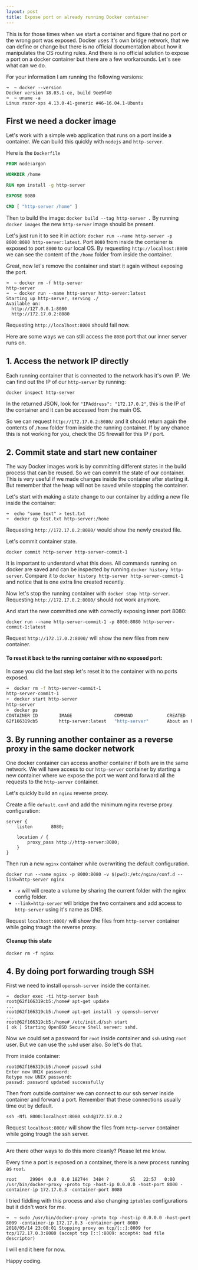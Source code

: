 ```yaml
---
layout: post
title: Expose port on already running Docker container
---
```


This is for those times when we start a container and figure that no port or the wrong port was exposed. Docker uses it's own bridge network, that we can define or change but there is no official documentation about how it manipulates the OS routing rules. And there is no official solution to expose a port on a docker container but there are a few workarounds. Let's see what can we do.

For your information I am running the following versions:

```
➜  ~ docker --version
Docker version 18.03.1-ce, build 9ee9f40
➜  ~ uname -a        
Linux razor-xps 4.13.0-41-generic #46~16.04.1-Ubuntu 
```

## First we need a docker image

Let's work with a simple web application that runs on a port inside a container. We can build this quickly with `nodejs` and `http-server`.

Here is the `Dockerfile`

```dockerfile
FROM node:argon

WORKDIR /home

RUN npm install -g http-server

EXPOSE 8080

CMD [ "http-server /home" ]
```

Then to build the image: `docker build --tag http-server .` By running `docker images` the new `http-server` image should be present.

Let's just run it to see it in action:  `docker run --name http-server -p 8000:8080 http-server:latest`. Port `8080` from inside the container is exposed to port `8000` to our local OS. By requesting `http://localhost:8000` we can see the content of the `/home` folder from inside the container.

Great, now let's remove the container and start it again without exposing the port.

```
➜  ~ docker rm -f http-server 
http-server
➜  ~ docker run --name http-server http-server:latest 
Starting up http-server, serving ./
Available on:
  http://127.0.0.1:8080
  http://172.17.0.2:8080
```

Requesting `http://localhost:8000` should fail now.


Here are some ways we can still access the `8080` port that our inner server runs on.

## 1. Access the network IP directly

Each running container that is connected to the network has it's own IP. We can find out the IP of our `http-server` by running:

```
docker inspect http-server
```
In the returned JSON, look for `"IPAddress": "172.17.0.2"`, this is the IP of the container and it can be accessed from the main OS.

So we can request `http://172.17.0.2:8080/` and it should return again the contents of `/home` folder from inside the running container. If by any chance this is not working for you, check the OS firewall for this IP / port.


## 2. Commit state and start new container

The way Docker images work is by committing different states in the build process that can be reused. So we can commit the state of our container. This is very useful if we made changes inside the container after starting it. But remember that the heap will not be saved while stopping the container.

Let's start with making a state change to our container by adding a new file inside the container:

```shell
➜  echo "some_text" > test.txt
➜  docker cp test.txt http-server:/home
```

Requesting `http://172.17.0.2:8080/` would show the newly created file.

Let's commit container state.
```shell
docker commit http-server http-server-commit-1
```

It is important to understand what this does. All commands running on docker are saved and can be inspected by running `docker history http-server`.
Compare it to `docker history http-server http-server-commit-1` and notice that is one extra line created recently.

Now let's stop the running container with `docker stop http-server`. Requesting `http://172.17.0.2:8080/` should not work anymore.

And start the new committed one with correctly exposing inner port 8080:
```shell
docker run --name http-server-commit-1 -p 8000:8080 http-server-commit-1:latest
```

Request `http://172.17.0.2:8000/` will show the new files from new container.

#### To reset it back to the running container with no exposed port:

In case you did the last step let's reset it to the container with no ports exposed. 

```bash
➜  docker rm -f http-server-commit-1 
http-server-commit-1
➜  docker start http-server 
http-server
➜  docker ps
CONTAINER ID        IMAGE                COMMAND             CREATED             STATUS              PORTS               NAMES
62f166319cb5        http-server:latest   "http-server"       About an hour ago   Up 1 second         8080/tcp            http-server
```


## 3. By running another container as a reverse proxy in the same docker network

One docker container can access another container if both are in the same network. We will have access to our `http-server` container by starting a new container where we expose the port we want and forward all the requests to the `http-server` container.

Let's quickly build an `nginx` reverse proxy.

Create a file `default.conf` and add the minimum nginx reverse proxy configuration:

```
server {
    listen       8080;

    location / {
        proxy_pass http://http-server:8080;
    }
}
```

Then run a new `nginx` container while overwriting the default configuration.

```shell
docker run --name nginx -p 8000:8080 -v $(pwd):/etc/nginx/conf.d --link=http-server nginx
```
 - `-v` will will create a volume by sharing the current folder with the nginx config folder.
 - `--link=http-server` will bridge the two containers and add access to `http-server` using it's name as DNS.


Request `localhost:8000/` will show the files from `http-server` container while going trough the reverse proxy.

#### Cleanup this state

```
docker rm -f nginx
```

## 4. By doing port forwarding trough SSH

First we need to install `openssh-server` inside the container.

```shell
➜  docker exec -ti http-server bash
root@62f166319cb5:/home# apt-get update
...
root@62f166319cb5:/home# apt-get install -y openssh-server
...
root@62f166319cb5:/home# /etc/init.d/ssh start
[ ok ] Starting OpenBSD Secure Shell server: sshd.
```

Now we could set a password for `root` inside container and `ssh` using `root` user. But we can use the `sshd` user also. So let's do that.

From inside container:

```shell
root@62f166319cb5:/home# passwd sshd
Enter new UNIX password: 
Retype new UNIX password: 
passwd: password updated successfully
```

Then from outside container we can connect to our ssh server inside container and forward a port. Remember that these connections usually time out by default.

```shell
ssh -NfL 8000:localhost:8080 sshd@172.17.0.2
```

Request `localhost:8000/` will show the files from `http-server` container while going trough the ssh server.


------


Are there other ways to do this more cleanly? Please let me know.

Every time a port is exposed on a container, there is a new process running as `root`.

```shell
root     29904  0.0  0.0 182744  3484 ?        Sl   22:57   0:00 /usr/bin/docker-proxy -proto tcp -host-ip 0.0.0.0 -host-port 8000 -container-ip 172.17.0.3 -container-port 8080
```
I tried fiddling with this process and also changing `iptables` configurations but it didn't work for me.

```
➜  ~ sudo /usr/bin/docker-proxy -proto tcp -host-ip 0.0.0.0 -host-port 8009 -container-ip 172.17.0.3 -container-port 8080
2018/05/14 23:08:01 Stopping proxy on tcp/[::]:8009 for tcp/172.17.0.3:8080 (accept tcp [::]:8009: accept4: bad file descriptor)
```

I will end it here for now.

Happy coding.
